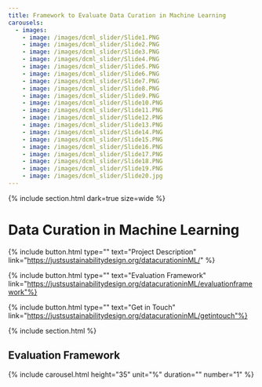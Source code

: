 ```yaml
---
title: Framework to Evaluate Data Curation in Machine Learning
carousels:
  - images: 
    - image: /images/dcml_slider/Slide1.PNG
    - image: /images/dcml_slider/Slide2.PNG
    - image: /images/dcml_slider/Slide3.PNG
    - image: /images/dcml_slider/Slide4.PNG
    - image: /images/dcml_slider/Slide5.PNG
    - image: /images/dcml_slider/Slide6.PNG
    - image: /images/dcml_slider/Slide7.PNG
    - image: /images/dcml_slider/Slide8.PNG
    - image: /images/dcml_slider/Slide9.PNG
    - image: /images/dcml_slider/Slide10.PNG
    - image: /images/dcml_slider/Slide11.PNG
    - image: /images/dcml_slider/Slide12.PNG
    - image: /images/dcml_slider/Slide13.PNG
    - image: /images/dcml_slider/Slide14.PNG
    - image: /images/dcml_slider/Slide15.PNG
    - image: /images/dcml_slider/Slide16.PNG
    - image: /images/dcml_slider/Slide17.PNG
    - image: /images/dcml_slider/Slide18.PNG
    - image: /images/dcml_slider/Slide19.PNG
	- image: /images/dcml_slider/Slide20.jpg
---
```

{% include section.html dark=true size=wide %}
# Data Curation in Machine Learning

{%
  include button.html
  type=""
  text="Project Description"
  link="https://justsustainabilitydesign.org/datacurationinML/"
%}

{%
  include button.html
  type=""
  text="Evaluation Framework"
  link="https://justsustainabilitydesign.org/datacurationinML/evaluationframework"%}

{%
  include button.html
  type=""
  text="Get in Touch"
  link="https://justsustainabilitydesign.org/datacurationinML/getintouch"%}
 
{% include section.html %}
## Evaluation Framework

{% include carousel.html height="35" unit="%" duration="" number="1" %}
